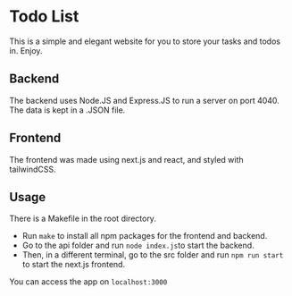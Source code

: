 # Todo List

This is a simple and elegant website for you to store your tasks and todos in. Enjoy.

## Backend

The backend uses Node.JS and Express.JS to run a server on port 4040. The data is kept in a .JSON file.

## Frontend

The frontend was made using next.js and react, and styled with tailwindCSS.

## Usage

There is a Makefile in the root directory.
- Run `make` to install all npm packages for the frontend and backend.
- Go to the api folder and run `node index.js`to start the backend.
- Then, in a different terminal, go to the src folder and run `npm run start` to start the next.js frontend.

You can access the app on `localhost:3000`
